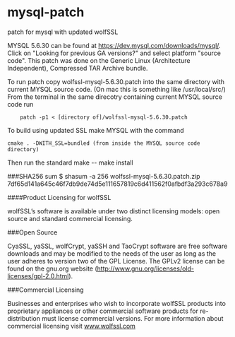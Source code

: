# mysql-patch
patch for mysql with updated wolfSSL

MYSQL 5.6.30 can be found at https://dev.mysql.com/downloads/mysql/. Click on "Looking for previous GA versions?" and select platform "source code". This patch was done on the Generic Linux (Architecture Independent), Compressed TAR Archive bundle.

To run patch copy wolfssl-mysql-5.6.30.patch into the same directory with current MYSQL source code. (On mac this is something like /usr/local/src/)
From the terminal in the same direcotry containing current MYSQL source code run
```
    patch -p1 < [directory of]/wolfssl-mysql-5.6.30.patch
```
To build using updated SSL make MYSQL with the command
```
cmake . -DWITH_SSL=bundled (from inside the MYSQL source code directory)
```
Then run the standard make -- make install

###SHA256 sum
$ shasum -a 256 wolfssl-mysql-5.6.30.patch.zip
7df65d141a645c46f7db9de74d5e111657819c6d411562f0afbdf3a293c678a9

####Product Licensing for wolfSSL

wolfSSL’s software is available under two distinct licensing models: open source and standard commercial licensing.

###Open Source

CyaSSL, yaSSL, wolfCrypt, yaSSH and TaoCrypt software are free software downloads and may be modified to the needs of the user as long as the user adheres to version two of the GPL License. The GPLv2 license can be found on the gnu.org website (http://www.gnu.org/licenses/old-licenses/gpl-2.0.html).

###Commercial Licensing

Businesses and enterprises who wish to incorporate wolfSSL products into proprietary appliances or other commercial software products for re-distribution must license commercial versions. For more information about commercial licensing visit www.wolfssl.com
